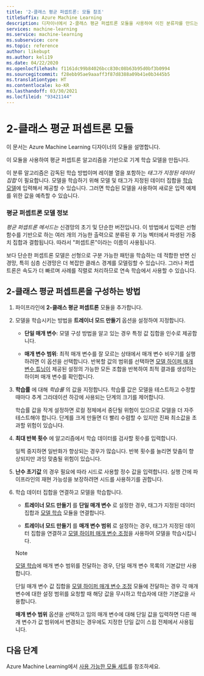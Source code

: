 ```yaml
---
title: '2-클래스 평균 퍼셉트론: 모듈 참조'
titleSuffix: Azure Machine Learning
description: 디자이너에서 2-클래스 평균 퍼셉트론 모듈을 사용하여 이진 분류자를 만드는 방법에 대해 알아봅니다.
services: machine-learning
ms.service: machine-learning
ms.subservice: core
ms.topic: reference
author: likebupt
ms.author: keli19
ms.date: 04/22/2020
ms.openlocfilehash: f1161dc99b84026bcc830c08b63b95d0bf3b0994
ms.sourcegitcommit: f28ebb95ae9aaaff3f87d8388a09b41e0b3445b5
ms.translationtype: HT
ms.contentlocale: ko-KR
ms.lasthandoff: 03/30/2021
ms.locfileid: "93421144"
---
```

# <a name="two-class-averaged-perceptron-module"></a>2-클래스 평균 퍼셉트론 모듈

이 문서는 Azure Machine Learning 디자이너의 모듈을 설명합니다.

이 모듈을 사용하여 평균 퍼셉트론 알고리즘을 기반으로 기계 학습 모델을 만듭니다.  
  
이 분류 알고리즘은 감독된 학습 방법이며 레이블 열을 포함하는 *태그가 지정된 데이터 집합* 이 필요합니다. 모델을 학습하기 위해 모델 및 태그가 지정된 데이터 집합을 [학습 모델](./train-model.md)에 입력해서 제공할 수 있습니다. 그러면 학습된 모델을 사용하여 새로운 입력 예제를 위한 값을 예측할 수 있습니다.  

### <a name="about-averaged-perceptron-models"></a>평균 퍼셉트론 모델 정보

*평균 퍼셉트론 메서드는* 신경망의 초기 및 단순한 버전입니다. 이 방법에서 입력은 선형 함수를 기반으로 하는 여러 개의 가능한 출력으로 분류된 후 기능 벡터에서 파생된 가중치 집합과 결합됩니다. 따라서 "퍼셉트론"이라는 이름이 사용됩니다.

보다 단순한 퍼셉트론 모델은 선형으로 구분 가능한 패턴을 학습하는 데 적합한 반면 신경망, 특히 심층 신경망은 더 복잡한 클래스 경계를 모델링할 수 있습니다. 그러나 퍼셉트론은 속도가 더 빠르며 사례를 직렬로 처리하므로 연속 학습에서 사용할 수 있습니다.

## <a name="how-to-configure-two-class-averaged-perceptron"></a>2-클래스 평균 퍼셉트론을 구성하는 방법

1.  파이프라인에 **2-클래스 평균 퍼셉트론** 모듈을 추가합니다.  

2.  모델을 학습시키는 방법을 **트레이너 모드 만들기** 옵션을 설정하여 지정합니다.  
  
    -   **단일 매개 변수**: 모델 구성 방법을 알고 있는 경우 특정 값 집합을 인수로 제공합니다.

    -   **매개 변수 범위**: 최적 매개 변수를 잘 모르는 상태에서 매개 변수 비우기를 실행하려면 이 옵션을 선택합니다. 반복할 값의 범위를 선택하면 [모델 하이퍼 매개 변수 튜닝이](tune-model-hyperparameters.md) 제공된 설정의 가능한 모든 조합을 반복하여 최적 결과를 생성하는 하이퍼 매개 변수를 확인합니다.  
  
3.  **학습률** 에 대해 *학습률* 의 값을 지정합니다. 학습률 값은 모델을 테스트하고 수정할 때마다 추계 그라데이션 하강에 사용되는 단계의 크기를 제어합니다.
  
     학습률 값을 작게 설정하면 로컬 정체에서 중단될 위험이 있으므로 모델을 더 자주 테스트해야 합니다. 단계를 크게 만들면 더 빨리 수렴할 수 있지만 진짜 최소값을 초과할 위험이 있습니다.
  
4.  **최대 반복 횟수** 에 알고리즘에서 학습 데이터를 검사할 횟수를 입력합니다.  
  
     일찍 중지하면 일반화가 향상되는 경우가 많습니다. 반복 횟수를 늘리면 맞춤이 향상되지만 과잉 맞춤될 위험이 있습니다.
  
5.  **난수 초기값** 의 경우 필요에 따라 시드로 사용할 정수 값을 입력합니다. 실행 간에 파이프라인의 재현 가능성을 보장하려면 시드를 사용하기를 권합니다.  
  
1.  학습 데이터 집합을 연결하고 모델을 학습합니다.

    + **트레이너 모드 만들기** 를 **단일 매개 변수** 로 설정한 경우, 태그가 지정된 데이터 집합과 [모델 학습](train-model.md) 모듈을 연결합니다.  
  
    + **트레이너 모드 만들기** 를 **매개 변수 범위** 로 설정하는 경우, 태그가 지정된 데이터 집합을 연결하고 [모델 하이퍼 매개 변수 조정](tune-model-hyperparameters.md)을 사용하여 모델을 학습시킵니다.  
  
    > [!NOTE]
    > 
    > [모델 학습](train-model.md)에 매개 변수 범위를 전달하는 경우, 단일 매개 변수 목록의 기본값만 사용합니다.  
    > 
    > 단일 매개 변수 값 집합을 [모델 하이퍼 매개 변수 조정](tune-model-hyperparameters.md) 모듈에 전달하는 경우 각 매개 변수에 대한 설정 범위를 요청할 때 해당 값을 무시하고 학습자에 대한 기본값을 사용합니다.  
    > 
    > **매개 변수 범위** 옵션을 선택하고 임의 매개 변수에 대해 단일 값을 입력하면 다른 매개 변수가 값 범위에서 변경되는 경우에도 지정한 단일 값이 스윕 전체에서 사용됩니다.




## <a name="next-steps"></a>다음 단계

Azure Machine Learning에서 [사용 가능한 모듈 세트](module-reference.md)를 참조하세요. 